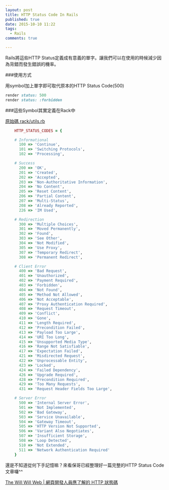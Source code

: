 ```yaml
---
layout: post
title: HTTP Status Code In Rails
published: true
date: 2015-10-10 11:22
tags:
  - Rails
comments: true

---
```

Rails將這些HTTP Status定義成有意義的單字。讓我們可以在使用的時候減少因為背錯而發生錯誤的機率。

###使用方式

用symbol加上單字即可取代原本的HTTP Status Code(500)

```rb
render status: 500
render status: :forbidden
```

###這些Symbol其實定義在Rack中

[原始碼 rack/utils.rb](https://github.com/rack/rack/blob/master/lib/rack/utils.rb#L452-L515)

```rb
    HTTP_STATUS_CODES = {

    # Informational
      100 => 'Continue',
      101 => 'Switching Protocols',
      102 => 'Processing',

    # Success
      200 => 'OK',
      201 => 'Created',
      202 => 'Accepted',
      203 => 'Non-Authoritative Information',
      204 => 'No Content',
      205 => 'Reset Content',
      206 => 'Partial Content',
      207 => 'Multi-Status',
      208 => 'Already Reported',
      226 => 'IM Used',

    # Redirection
      300 => 'Multiple Choices',
      301 => 'Moved Permanently',
      302 => 'Found',
      303 => 'See Other',
      304 => 'Not Modified',
      305 => 'Use Proxy',
      307 => 'Temporary Redirect',
      308 => 'Permanent Redirect',

    # Client Error
      400 => 'Bad Request',
      401 => 'Unauthorized',
      402 => 'Payment Required',
      403 => 'Forbidden',
      404 => 'Not Found',
      405 => 'Method Not Allowed',
      406 => 'Not Acceptable',
      407 => 'Proxy Authentication Required',
      408 => 'Request Timeout',
      409 => 'Conflict',
      410 => 'Gone',
      411 => 'Length Required',
      412 => 'Precondition Failed',
      413 => 'Payload Too Large',
      414 => 'URI Too Long',
      415 => 'Unsupported Media Type',
      416 => 'Range Not Satisfiable',
      417 => 'Expectation Failed',
      421 => 'Misdirected Request',
      422 => 'Unprocessable Entity',
      423 => 'Locked',
      424 => 'Failed Dependency',
      426 => 'Upgrade Required',
      428 => 'Precondition Required',
      429 => 'Too Many Requests',
      431 => 'Request Header Fields Too Large',

    # Server Error
      500 => 'Internal Server Error',
      501 => 'Not Implemented',
      502 => 'Bad Gateway',
      503 => 'Service Unavailable',
      504 => 'Gateway Timeout',
      505 => 'HTTP Version Not Supported',
      506 => 'Variant Also Negotiates',
      507 => 'Insufficient Storage',
      508 => 'Loop Detected',
      510 => 'Not Extended',
      511 => 'Network Authentication Required'
    }
```
還是不知道從何下手記憶嘛？來看保哥已經整理好一篇完整的HTTP Status Code文章囉^^

[The Will Will Web | 網頁開發人員應了解的 HTTP 狀態碼](http://blog.miniasp.com/post/2009/01/16/Web-developer-should-know-about-HTTP-Status-Code.aspx)
